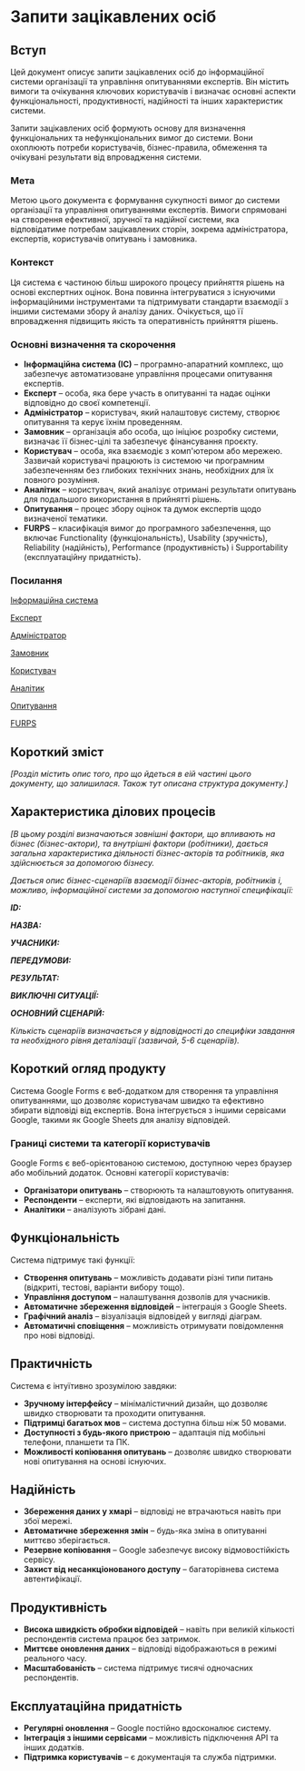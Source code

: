 # Запити зацікавлених осіб

## Вступ

Цей документ описує запити зацікавлених осіб до інформаційної системи організації та управління опитуваннями експертів. Він містить вимоги та очікування ключових користувачів і визначає основні аспекти функціональності, продуктивності, надійності та інших характеристик системи.

Запити зацікавлених осіб формують основу для визначення функціональних та нефункціональних вимог до системи. Вони охоплюють потреби користувачів, бізнес-правила, обмеження та очікувані результати від впровадження системи.

### Мета

Метою цього документа є формування сукупності вимог до системи організації та управління опитуваннями експертів. Вимоги спрямовані на створення ефективної, зручної та надійної системи, яка відповідатиме потребам зацікавлених сторін, зокрема адміністратора, експертів, користувачів опитувань і замовника.

### Контекст

Ця система є частиною більш широкого процесу прийняття рішень на основі експертних оцінок. Вона повинна інтегруватися з існуючими інформаційними інструментами та підтримувати стандарти взаємодії з іншими системами збору й аналізу даних. Очікується, що її впровадження підвищить якість та оперативність прийняття рішень.


### Основні визначення та скорочення

- **Інформаційна система (ІС)** – програмно-апаратний комплекс, що забезпечує автоматизоване управління процесами опитування експертів.
- **Експерт** – особа, яка бере участь в опитуванні та надає оцінки відповідно до своєї компетенції.
- **Адміністратор** – користувач, який налаштовує систему, створює опитування та керує їхнім проведенням.
- **Замовник** – організація або особа, що ініціює розробку системи, визначає її бізнес-цілі та забезпечує фінансування проєкту.
- **Користувач** – особа, яка взаємодіє з комп'ютером або мережею. Зазвичай користувачі працюють із системою чи програмним забезпеченням без глибоких технічних знань, необхідних для їх повного розуміння.
- **Аналітик** – користувач, який аналізує отримані результати опитувань для подальшого використання в прийнятті рішень.
- **Опитування** – процес збору оцінок та думок експертів щодо визначеної тематики.
- **FURPS** – класифікація вимог до програмного забезпечення, що включає Functionality (функціональність), Usability (зручність), Reliability (надійність), Performance (продуктивність) і Supportability (експлуатаційну придатність).



### Посилання

[Інформаційна система](https://uk.wikipedia.org/wiki/%D0%86%D0%BD%D1%84%D0%BE%D1%80%D0%BC%D0%B0%D1%86%D1%96%D0%B9%D0%BD%D0%B0_%D1%81%D0%B8%D1%81%D1%82%D0%B5%D0%BC%D0%B0)

[Експерт](https://uk.wikipedia.org/wiki/%D0%95%D0%BA%D1%81%D0%BF%D0%B5%D1%80%D1%82)

[Адміністратор](https://uk.wikipedia.org/wiki/%D0%90%D0%B4%D0%BC%D1%96%D0%BD%D1%96%D1%81%D1%82%D1%80%D0%B0%D1%82%D0%BE%D1%80)

[Замовник](https://uk.wikipedia.org/wiki/%D0%97%D0%B0%D0%BC%D0%BE%D0%B2%D0%BD%D0%B8%D0%BA)

[Користувач](https://uk.wikipedia.org/wiki/%D0%9A%D0%BE%D1%80%D0%B8%D1%81%D1%82%D1%83%D0%B2%D0%B0%D1%87)

[Аналітик](https://uk.wikipedia.org/wiki/%D0%90%D0%BD%D0%B0%D0%BB%D1%96%D1%82%D0%B8%D0%BA)

[Опитування](https://uk.wikipedia.org/wiki/%D0%9E%D0%BF%D0%B8%D1%82%D1%83%D0%B2%D0%B0%D0%BD%D0%BD%D1%8F)

[FURPS](https://uk.wikipedia.org/wiki/FURPS)


## Короткий зміст

*[Розділ містить опис того, про що йдеться в еій частині цього документу, що залишилася. 
Також тут описана структура документу.]*

## Характеристика ділових процесів

*[В цьому розділі визначаються зовнішні фактори, що впливають на бізнес (бізнес-актори), 
та внутрішні фактори (робітники), дається загальна характеристика діяльності бізнес-акторів 
та робітників, яка здійснюється за допомогою бізнесу.*

*Дається опис бізнес-сценаріїв взаємодії бізнес-акторів, робітників і, можливо, інформаційної системи за допомогою наступної
специфікації:*

   
***ID:***
    
***НАЗВА:***
    
***УЧАСНИКИ:***

***ПЕРЕДУМОВИ:***

***РЕЗУЛЬТАТ:***

***ВИКЛЮЧНІ СИТУАЦІЇ:***

***ОСНОВНИЙ СЦЕНАРІЙ:***

*Кількість сценаріїв визначається у відповідності до специфіки завдання та необхідного 
рівня деталізації (зазвичай, 5-6 сценаріїв).*

## Короткий огляд продукту
Система Google Forms є веб-додатком для створення та управління опитуваннями, що дозволяє користувачам швидко та ефективно збирати відповіді від експертів. Вона інтегрується з іншими сервісами Google, такими як Google Sheets для аналізу відповідей.

### Границі системи та категорії користувачів
Google Forms є веб-орієнтованою системою, доступною через браузер або мобільний додаток. Основні категорії користувачів:
- **Організатори опитувань** – створюють та налаштовують опитування.
- **Респонденти** – експерти, які відповідають на запитання.
- **Аналітики** – аналізують зібрані дані.

## Функціональність
Система підтримує такі функції:
- **Створення опитувань** – можливість додавати різні типи питань (відкриті, тестові, варіанти вибору тощо).
- **Управління доступом** – налаштування дозволів для учасників.
- **Автоматичне збереження відповідей** – інтеграція з Google Sheets.
- **Графічний аналіз** – візуалізація відповідей у вигляді діаграм.
- **Автоматичні сповіщення** – можливість отримувати повідомлення про нові відповіді.

## Практичність
Система є інтуїтивно зрозумілою завдяки:
- **Зручному інтерфейсу** – мінімалістичний дизайн, що дозволяє швидко створювати та проходити опитування.
- **Підтримці багатьох мов** – система доступна більш ніж 50 мовами.
- **Доступності з будь-якого пристрою** – адаптація під мобільні телефони, планшети та ПК.
- **Можливості копіювання опитувань** – дозволяє швидко створювати нові опитування на основі існуючих.

## Надійність
- **Збереження даних у хмарі** – відповіді не втрачаються навіть при збої мережі.
- **Автоматичне збереження змін** – будь-яка зміна в опитуванні миттєво зберігається.
- **Резервне копіювання** – Google забезпечує високу відмовостійкість сервісу.
- **Захист від несанкціонованого доступу** – багаторівнева система автентифікації.

## Продуктивність
- **Висока швидкість обробки відповідей** – навіть при великій кількості респондентів система працює без затримок.
- **Миттєве оновлення даних** – відповіді відображаються в режимі реального часу.
- **Масштабованість** – система підтримує тисячі одночасних респондентів.

## Експлуатаційна придатність
- **Регулярні оновлення** – Google постійно вдосконалює систему.
- **Інтеграція з іншими сервісами** – можливість підключення API та інших додатків.
- **Підтримка користувачів** – є документація та служба підтримки.

